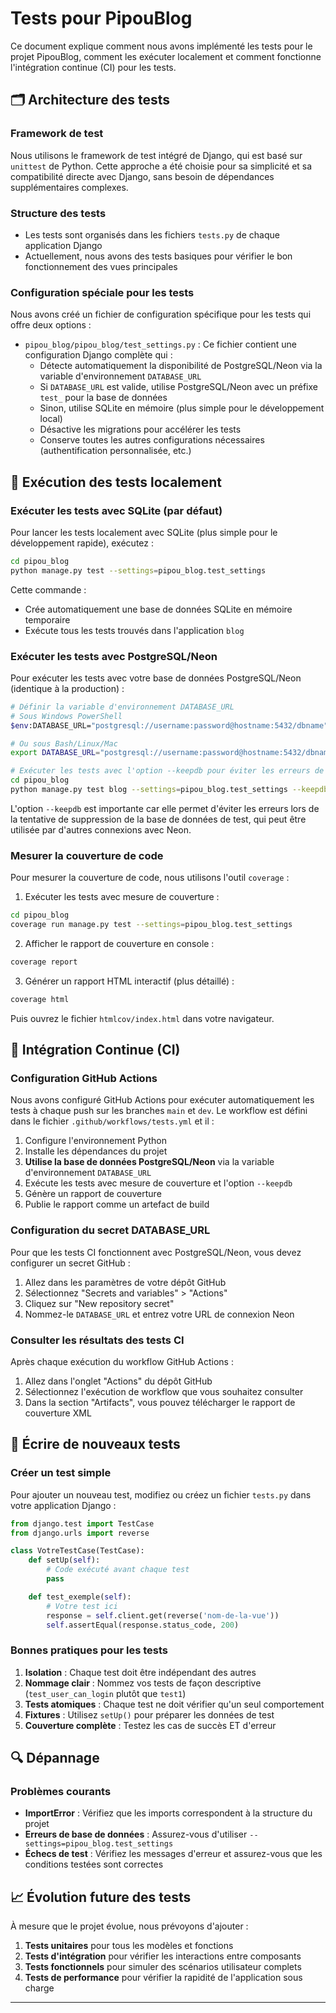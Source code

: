 # Tests pour PipouBlog

Ce document explique comment nous avons implémenté les tests pour le projet PipouBlog, comment les exécuter localement et comment fonctionne l'intégration continue (CI) pour les tests.

## 🗂️ Architecture des tests

### Framework de test

Nous utilisons le framework de test intégré de Django, qui est basé sur `unittest` de Python. Cette approche a été choisie pour sa simplicité et sa compatibilité directe avec Django, sans besoin de dépendances supplémentaires complexes.

### Structure des tests

- Les tests sont organisés dans les fichiers `tests.py` de chaque application Django
- Actuellement, nous avons des tests basiques pour vérifier le bon fonctionnement des vues principales

### Configuration spéciale pour les tests

Nous avons créé un fichier de configuration spécifique pour les tests qui offre deux options :

- `pipou_blog/pipou_blog/test_settings.py` : Ce fichier contient une configuration Django complète qui :
  - Détecte automatiquement la disponibilité de PostgreSQL/Neon via la variable d'environnement `DATABASE_URL`
  - Si `DATABASE_URL` est valide, utilise PostgreSQL/Neon avec un préfixe `test_` pour la base de données
  - Sinon, utilise SQLite en mémoire (plus simple pour le développement local)
  - Désactive les migrations pour accélérer les tests
  - Conserve toutes les autres configurations nécessaires (authentification personnalisée, etc.)

## 🚀 Exécution des tests localement

### Exécuter les tests avec SQLite (par défaut)

Pour lancer les tests localement avec SQLite (plus simple pour le développement rapide), exécutez :

```bash
cd pipou_blog
python manage.py test --settings=pipou_blog.test_settings
```

Cette commande :

- Crée automatiquement une base de données SQLite en mémoire temporaire
- Exécute tous les tests trouvés dans l'application `blog`

### Exécuter les tests avec PostgreSQL/Neon

Pour exécuter les tests avec votre base de données PostgreSQL/Neon (identique à la production) :

```bash
# Définir la variable d'environnement DATABASE_URL
# Sous Windows PowerShell
$env:DATABASE_URL="postgresql://username:password@hostname:5432/dbname"

# Ou sous Bash/Linux/Mac
export DATABASE_URL="postgresql://username:password@hostname:5432/dbname"

# Exécuter les tests avec l'option --keepdb pour éviter les erreurs de suppression de base
cd pipou_blog
python manage.py test blog --settings=pipou_blog.test_settings --keepdb
```

L'option `--keepdb` est importante car elle permet d'éviter les erreurs lors de la tentative de suppression de la base de données de test, qui peut être utilisée par d'autres connexions avec Neon.

### Mesurer la couverture de code

Pour mesurer la couverture de code, nous utilisons l'outil `coverage` :

1. Exécuter les tests avec mesure de couverture :

```bash
cd pipou_blog
coverage run manage.py test --settings=pipou_blog.test_settings
```

2. Afficher le rapport de couverture en console :

```bash
coverage report
```

3. Générer un rapport HTML interactif (plus détaillé) :

```bash
coverage html
```

Puis ouvrez le fichier `htmlcov/index.html` dans votre navigateur.

## 🔄 Intégration Continue (CI)

### Configuration GitHub Actions

Nous avons configuré GitHub Actions pour exécuter automatiquement les tests à chaque push sur les branches `main` et `dev`. Le workflow est défini dans le fichier `.github/workflows/tests.yml` et il :

1. Configure l'environnement Python
2. Installe les dépendances du projet
3. **Utilise la base de données PostgreSQL/Neon** via la variable d'environnement `DATABASE_URL`
4. Exécute les tests avec mesure de couverture et l'option `--keepdb`
5. Génère un rapport de couverture
6. Publie le rapport comme un artefact de build

### Configuration du secret DATABASE_URL

Pour que les tests CI fonctionnent avec PostgreSQL/Neon, vous devez configurer un secret GitHub :

1. Allez dans les paramètres de votre dépôt GitHub
2. Sélectionnez "Secrets and variables" > "Actions"
3. Cliquez sur "New repository secret"
4. Nommez-le `DATABASE_URL` et entrez votre URL de connexion Neon

### Consulter les résultats des tests CI

Après chaque exécution du workflow GitHub Actions :

1. Allez dans l'onglet "Actions" du dépôt GitHub
2. Sélectionnez l'exécution de workflow que vous souhaitez consulter
3. Dans la section "Artifacts", vous pouvez télécharger le rapport de couverture XML

## 📝 Écrire de nouveaux tests

### Créer un test simple

Pour ajouter un nouveau test, modifiez ou créez un fichier `tests.py` dans votre application Django :

```python
from django.test import TestCase
from django.urls import reverse

class VotreTestCase(TestCase):
    def setUp(self):
        # Code exécuté avant chaque test
        pass

    def test_exemple(self):
        # Votre test ici
        response = self.client.get(reverse('nom-de-la-vue'))
        self.assertEqual(response.status_code, 200)
```

### Bonnes pratiques pour les tests

1. **Isolation** : Chaque test doit être indépendant des autres
2. **Nommage clair** : Nommez vos tests de façon descriptive (`test_user_can_login` plutôt que `test1`)
3. **Tests atomiques** : Chaque test ne doit vérifier qu'un seul comportement
4. **Fixtures** : Utilisez `setUp()` pour préparer les données de test
5. **Couverture complète** : Testez les cas de succès ET d'erreur

## 🔍 Dépannage

### Problèmes courants

- **ImportError** : Vérifiez que les imports correspondent à la structure du projet
- **Erreurs de base de données** : Assurez-vous d'utiliser `--settings=pipou_blog.test_settings`
- **Échecs de test** : Vérifiez les messages d'erreur et assurez-vous que les conditions testées sont correctes

## 📈 Évolution future des tests

À mesure que le projet évolue, nous prévoyons d'ajouter :

1. **Tests unitaires** pour tous les modèles et fonctions
2. **Tests d'intégration** pour vérifier les interactions entre composants
3. **Tests fonctionnels** pour simuler des scénarios utilisateur complets
4. **Tests de performance** pour vérifier la rapidité de l'application sous charge

---
